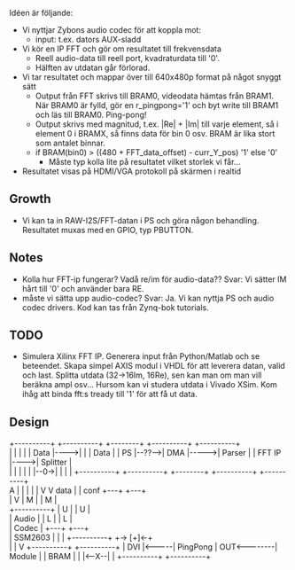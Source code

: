 Idéen är följande:

- Vi nyttjar Zybons audio codec för att koppla mot:
    - input: t.ex. dators AUX-sladd
- Vi kör en IP FFT och gör om resultatet till frekvensdata
    - Reell audio-data till reell port, kvadraturdata till '0'. 
    - Hälften av utdatan går förlorad.
- Vi tar resultatet och mappar över till 640x480p format på något snyggt sätt
    - Output från FFT skrivs till BRAM0, videodata hämtas från BRAM1. När BRAM0 är fylld, gör en r_pingpong='1' och byt write till BRAM1 och läs till BRAM0. Ping-pong!
    - Output skrivs med magnitud, t.ex. |Re| + |Im| till varje element, så i element 0 i BRAMX, så finns data för bin 0 osv. BRAM är lika stort som antalet binnar.
    - if BRAM(bin0) > ((480 + FFT_data_offset) - curr_Y_pos) '1' else '0'
        - Måste typ kolla lite på resultatet vilket storlek vi får...
- Resultatet visas på HDMI/VGA protokoll på skärmen i realtid


## Growth
- Vi kan ta in RAW-I2S/FFT-datan i PS och göra någon behandling. Resultatet muxas med en GPIO, typ PBUTTON.

## Notes
- Kolla hur FFT-ip fungerar? Vadå re/im för audio-data??
    Svar: Vi sätter IM hårt till '0' och använder bara RE.
- måste vi sätta upp audio-codec?
    Svar: Ja. Vi kan nyttja PS och audio codec drivers. Kod kan tas från Zynq-bok tutorials.


## TODO
- Simulera Xilinx FFT IP. Generera input från Python/Matlab och se beteendet. Skapa simpel
  AXIS modul i VHDL för att leverera datan, valid och last. Splitta utdata (32->16Im, 16Re), sen kan man om man vill beräkna ampl osv... Hursom kan vi studera utdata i Vivado XSim. Kom ihåg att binda fft:s tready till '1' för att få ut data.



## Design






+----------+       +----------+      +--------+     +----------+     +----------+     
|          |       |          |      | Data   |---->|          |     | Data     |
|    PS    |--??-->|   DMA    |----->| Parser |     |  FFT IP  |---->| Splitter |       
|          |       |          |      |        |--0->|          |     |          |
+----------+       +----------+      +--------+     +----------+     +----------+       
      A |                                                             |        |
      | |                                                             V        V
 data | | conf                                                      +---+    +---+        
      | V                                                           | M |    | M |      
+----------+                                                        | U |    | U |      
|  Audio   |                                                        | L |    | L |      
|  Codec   |                                                        +---+    +---+         
|  SSM2603 |                                                          |        |
+----------+                                                          +-> [+]<-+     
                                                                           |
                                                                           |
                                                                           V
                                                    +----------+      +----------+
                                                    | DVI      |<-----| PingPong |
                                        OUT<--------| Module   |      | BRAM     |
                                                    |          |<--X--|          |
                                                    +----------+      +----------+ 
                                                               
                                                               
                                                               
                                                               
                                                                    
                                                                    




















